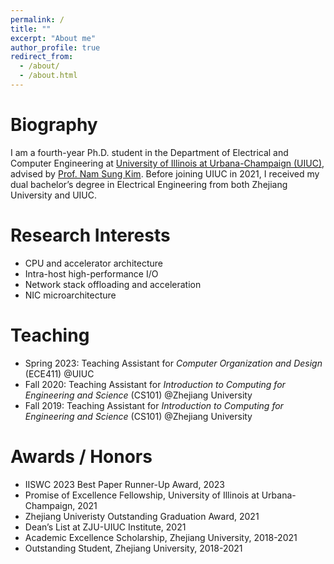 ```yaml
---
permalink: /
title: ""
excerpt: "About me"
author_profile: true
redirect_from: 
  - /about/
  - /about.html
---
```


Biography
======
I am a fourth-year Ph.D. student in the Department of Electrical and Computer Engineering at [University of Illinois at Urbana-Champaign (UIUC)](https://illinois.edu/), advised by [Prof. Nam Sung Kim](https://fast.ece.illinois.edu/). Before joining UIUC in 2021, I received my dual bachelor’s degree in Electrical Engineering from both Zhejiang University and UIUC.


Research Interests
======
- CPU and accelerator architecture
- Intra-host high-performance I/O
- Network stack offloading and acceleration
- NIC microarchitecture


Teaching
======
- Spring 2023: Teaching Assistant for *Computer Organization and Design* (ECE411) @UIUC
- Fall 2020: Teaching Assistant for *Introduction to Computing for Engineering and Science* (CS101) @Zhejiang University
- Fall 2019: Teaching Assistant for *Introduction to Computing for Engineering and Science* (CS101) @Zhejiang University


Awards / Honors
======
- IISWC 2023 Best Paper Runner-Up Award, 2023
- Promise of Excellence Fellowship, University of Illinois at Urbana-Champaign, 2021
- Zhejiang Univeristy Outstanding Graduation Award, 2021
- Dean’s List at ZJU-UIUC Institute, 2021
- Academic Excellence Scholarship, Zhejiang University, 2018-2021
- Outstanding Student, Zhejiang University, 2018-2021